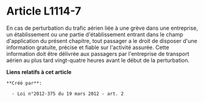 # Article L1114-7

En cas de perturbation du trafic aérien liée à une grève dans une entreprise, un établissement ou une partie d'établissement
entrant dans le champ d'application du présent chapitre, tout passager a le droit de disposer d'une information gratuite,
précise et fiable sur l'activité assurée. Cette information doit être délivrée aux passagers par l'entreprise de transport
aérien au plus tard vingt-quatre heures avant le début de la perturbation.

**Liens relatifs à cet article**

	**Créé par**:

	  - Loi n°2012-375 du 19 mars 2012 - art. 2
